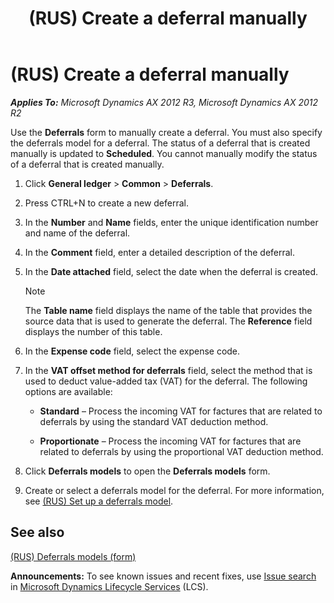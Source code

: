 ﻿---
title: (RUS) Create a deferral manually
TOCTitle: (RUS) Create a deferral manually
ms:assetid: 305e22f5-46a4-461b-9398-fb14d698c7a5
ms:mtpsurl: https://technet.microsoft.com/en-us/library/JJ665249(v=AX.60)
ms:contentKeyID: 49387338
ms.date: 04/18/2014
mtps_version: v=AX.60
f1_keywords:
- (RUS)
- Russia
- deferral
---

# (RUS) Create a deferral manually 


_**Applies To:** Microsoft Dynamics AX 2012 R3, Microsoft Dynamics AX 2012 R2_

Use the **Deferrals** form to manually create a deferral. You must also specify the deferrals model for a deferral. The status of a deferral that is created manually is updated to **Scheduled**. You cannot manually modify the status of a deferral that is created manually.

1.  Click **General ledger** \> **Common** \> **Deferrals**.

2.  Press CTRL+N to create a new deferral.

3.  In the **Number** and **Name** fields, enter the unique identification number and name of the deferral.

4.  In the **Comment** field, enter a detailed description of the deferral.

5.  In the **Date attached** field, select the date when the deferral is created.
    

    > [!NOTE]
    > <P>The <STRONG>Table name</STRONG> field displays the name of the table that provides the source data that is used to generate the deferral. The <STRONG>Reference</STRONG> field displays the number of this table.</P>



6.  In the **Expense code** field, select the expense code.

7.  In the **VAT offset method for deferrals** field, select the method that is used to deduct value-added tax (VAT) for the deferral. The following options are available:
    
      - **Standard** – Process the incoming VAT for factures that are related to deferrals by using the standard VAT deduction method.
    
      - **Proportionate** – Process the incoming VAT for factures that are related to deferrals by using the proportional VAT deduction method.

8.  Click **Deferrals models** to open the **Deferrals models** form.

9.  Create or select a deferrals model for the deferral. For more information, see [(RUS) Set up a deferrals model](rus-set-up-a-deferrals-model.md).

## See also

[(RUS) Deferrals models (form)](https://technet.microsoft.com/en-us/library/jj678655\(v=ax.60\))

  
**Announcements:** To see known issues and recent fixes, use [Issue search](http://go.microsoft.com/fwlink/?linkid=389258) in [Microsoft Dynamics Lifecycle Services](http://go.microsoft.com/fwlink/?linkid=306505) (LCS).

